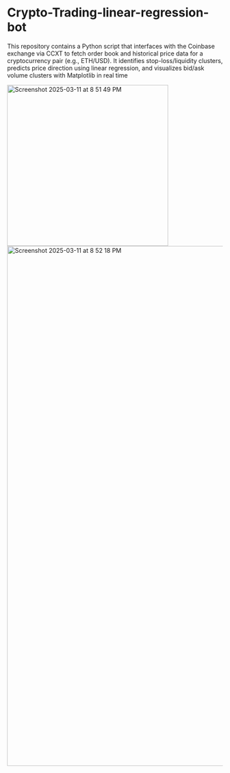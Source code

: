 # Crypto-Trading-linear-regression-bot

This repository contains a Python script that interfaces with the Coinbase exchange via CCXT to fetch order book and historical price data for a cryptocurrency pair (e.g., ETH/USD). It identifies stop-loss/liquidity clusters, predicts price direction using linear regression, and visualizes bid/ask volume clusters with Matplotlib in real time

<img width="376" alt="Screenshot 2025-03-11 at 8 51 49 PM" src="https://github.com/user-attachments/assets/c9303a02-4757-49c3-9d24-dad7a4cd3bd8" />
<img width="1214" alt="Screenshot 2025-03-11 at 8 52 18 PM" src="https://github.com/user-attachments/assets/72eb3b44-4994-4215-8a21-ad8e61e38446" />
